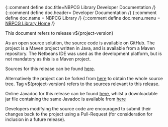 {::comment define doc.title=NBPCG Library Developer Documentation /}
{::comment define doc.header= Developer Documentation /}
{::comment define doc.name = NBPCG Library /}
{::comment define doc.menu.menu = [NBPCG Library Home](index.html) /}

This document refers to release v${project-version}

As an open source solution, the source code
is available on GitHub. The project is a Maven project written in Java, and
is available from a Maven repository.  The Netbeans IDE was used as
the development platform, but is not mandatory as this is a Maven project.

Sources for this release can be found
[here](https://github.com/Richard-Linsdale/nbpcglibrary/releases/tag/v${project-version}).

Alternatively the project can be forked from
[here](https://github.com/Richard-Linsdale/nbpcglibrary)
to obtain the whole source tree.  Tag v${project-version} refers to the sources
relevant to this release.

Online Javadoc for this release can be found
[here](javadoc/index.html),
whilst a downloadable jar file containing the same Javadoc is available from
[here](http://www.rlinsdale.org.uk/repository/uk/org/rlinsdale/nbpcglibrary/${project-version}/nbpcglibrary-${project-version}-javadoc.jar)

Developers modifying the source code are encouraged to submit their changes
back to the project using a Pull-Request (for consideration for
inclusion in a future release).

